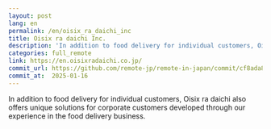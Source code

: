```yaml
---
layout: post
lang: en
permalink: /en/oisix_ra_daichi_inc
title: Oisix ra daichi Inc.
description: 'In addition to food delivery for individual customers, Oisix ra daichi also offers unique solutions for corporate customers developed through our experience in the food delivery business.'
categories: full_remote
link: https://en.oisixradaichi.co.jp/
commit_url: https://github.com/remote-jp/remote-in-japan/commit/cf8ada8eae0f29603e476cd235d4527e9ea268e4
commit_at:  2025-01-16
---
```


<p>In addition to food delivery for individual customers, Oisix ra daichi also offers unique solutions for corporate customers developed through our experience in the food delivery business.</p>

